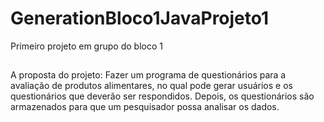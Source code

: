 # GenerationBloco1JavaProjeto1
Primeiro projeto em grupo do bloco 1
##
A proposta do projeto:
Fazer um programa de questionários para a avaliação de produtos alimentares,
no qual pode gerar usuários e os questionários que deverão ser respondidos. 
Depois, os questionários são armazenados para que um pesquisador possa analisar os dados.

